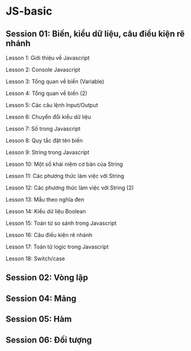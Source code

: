 # JS-basic

## Session 01: Biến, kiểu dữ liệu, câu điều kiện rẽ nhánh

Lesson 1: Giới thiệu về Javascript

Lesson 2: Console Javascript

Lesson 3: Tổng quan về biến (Variable)

Lesson 4: Tổng quan về biến (2)

Lesson 5: Các câu lệnh Input/Output

Lesson 6: Chuyển đổi kiểu dữ liệu

Lesson 7: Số trong Javascript

Lesson 8: Quy tắc đặt tên biến

Lesson 9: String trong Javascript

Lesson 10: Một số khái niệm cơ bản của String

Lesson 11: Các phương thức làm việc với String

Lesson 12: Các phương thức làm việc với String (2)

Lesson 13: Mẫu theo nghĩa đen

Lesson 14: Kiểu dữ liệu Boolean

Lesson 15: Toán từ so sánh trong Javascript

Lesson 16: Câu điều kiện rẽ nhánh

Lesson 17: Toán từ logic trong Javascript

Lesson 18: Switch/case

## Session 02: Vòng lặp

## Session 04: Mảng

## Session 05: Hàm

## Session 06: Đối tượng
